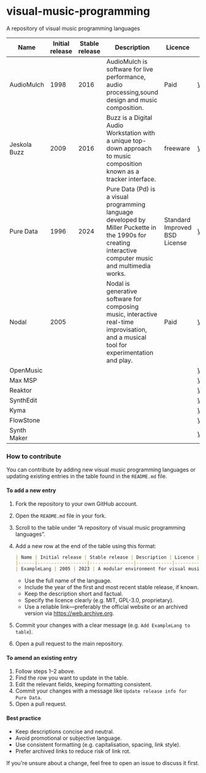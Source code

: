 # visual-music-programming
A repository of visual music programming languages

| Name | Initial release | Stable release | Description | Licence | Link |
|-|-|-|-|-|-|
| AudioMulch | 1998 | 2016 |AudioMulch is software for live performance, audio processing,sound design and music composition.| Paid |[Website](https://web.archive.org/web/20250806000046/http://www.audiomulch.com/)|
| Jeskola Buzz | 2009 | 2016 |Buzz is a Digital Audio Workstation with a unique top-down approach to music composition known as a tracker interface.| freeware |[Website](https://jeskola.net/buzz/)|
| Pure Data    | 1996 | 2024 | Pure Data (Pd) is a visual programming language developed by Miller Puckette in the 1990s for creating interactive computer music and multimedia works. |Standard Improved BSD License|[Website](https://web.archive.org/web/20250824205434/https://puredata.info/)|
| Nodal        | 2005 | | Nodal is generative software for composing music, interactive real-time improvisation, and a musical tool for experimentation and play. | Paid |[Website](https://web.archive.org/web/20250711183547/https://nodalmusic.com/)|
| OpenMusic    | | | |     |[Website](https://web.archive.org/web/20250712030139/http://repmus.ircam.fr/openmusic/home)|
| Max MSP      | | | |     |[Website](https://web.archive.org/web/20250819193823/https://cycling74.com/)|
| Reaktor      | | | |     |[Website](https://web.archive.org/web/20250818144111/https://www.native-instruments.com/en/products/komplete/synths/reaktor-6/)|
| SynthEdit    | | | |     |[Website](https://web.archive.org/web/20250819140345/http://www.synthedit.com/)|
| Kyma         | | | |     |[Website](https://web.archive.org/web/20250827074035/https://kyma.symbolicsound.com/)|
| FlowStone    | | | |     |[Website](https://web.archive.org/web/20250617043148/http://www.dsprobotics.com/flowstone.html) |
| Synth Maker  | | | |     |[Website](https://web.archive.org/web/20250823231530/https://www.synthmaker.co.uk/)|


### How to contribute

You can contribute by adding new visual music programming languages or updating existing entries in the table found in the `README.md` file.

#### To add a new entry

1. Fork the repository to your own GitHub account.
2. Open the `README.md` file in your fork.
3. Scroll to the table under “A repository of visual music programming languages”.
4. Add a new row at the end of the table using this format:

   ```markdown
   | Name | Initial release | Stable release | Description | Licence | Link |
   |------|------------------|----------------|-------------|---------|------|
   | ExampleLang | 2005 | 2023 | A modular environment for visual music composition | GPL-3.0 | https://example.com |
   ```

   - Use the full name of the language.
   - Include the year of the first and most recent stable release, if known.
   - Keep the description short and factual.
   - Specify the licence clearly (e.g. MIT, GPL-3.0, proprietary).
   - Use a reliable link—preferably the official website or an archived version via https://web.archive.org.

5. Commit your changes with a clear message (e.g. `Add ExampleLang to table`).
6. Open a pull request to the main repository.

#### To amend an existing entry

1. Follow steps 1–2 above.
2. Find the row you want to update in the table.
3. Edit the relevant fields, keeping formatting consistent.
4. Commit your changes with a message like `Update release info for Pure Data`.
5. Open a pull request.

#### Best practice

- Keep descriptions concise and neutral.
- Avoid promotional or subjective language.
- Use consistent formatting (e.g. capitalisation, spacing, link style).
- Prefer archived links to reduce risk of link rot.

If you're unsure about a change, feel free to open an issue to discuss it first.

